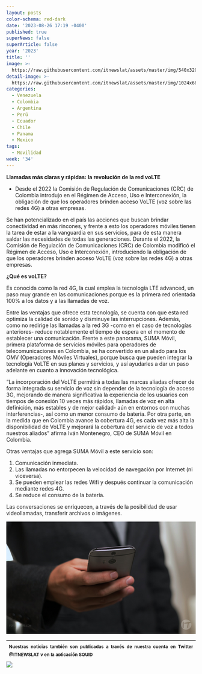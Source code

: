 ```yaml
---
layout: posts
color-schema: red-dark
date: '2023-08-26 17:19 -0400'
published: true
superNews: false
superArticle: false
year: '2023'
title: ''
image: >-
  https://raw.githubusercontent.com/itnewslat/assets/master/img/540x320/LLamada-p.jpg
detail-image: >-
  https://raw.githubusercontent.com/itnewslat/assets/master/img/1024x680/LLamada-g.jpg
categories:
  - Venezuela
  - Colombia
  - Argentina
  - Perú
  - Ecuador
  - Chile
  - Panama
  - Mexico
tags:
  - Movilidad
week: '34'
---
```

**Llamadas más claras y rápidas: la revolución de la red voLTE**

- Desde el 2022 la Comisión de Regulación de Comunicaciones (CRC) de Colombia introdujo en el Régimen de Acceso, Uso e Interconexión, la obligación de que los operadores brinden acceso VoLTE (voz sobre las redes 4G) a otras empresas.
 
Se han potencializado en el país las acciones que buscan brindar conectividad en más rincones, y frente a esto los operadores móviles tienen la tarea de estar a la vanguardia en sus servicios, para de esta manera saldar las necesidades de todas las generaciones. Durante el 2022, la Comisión de Regulación de Comunicaciones (CRC) de Colombia modificó el Régimen de Acceso, Uso e Interconexión, introduciendo la obligación de que los operadores brinden acceso VoLTE (voz sobre las redes 4G) a otras empresas.
 
**¿Qué es voLTE?**
 
Es conocida como la red 4G, la cual emplea la tecnología LTE advanced, un paso muy grande en las comunicaciones porque es la primera red orientada 100% a los datos y a las llamadas de voz.
 
Entre las ventajas que ofrece esta tecnología, se cuenta con que esta red optimiza la calidad de sonido y disminuye las interrupciones. Además, como no redirige las llamadas a la red 3G -como en el caso de tecnologías anteriores- reduce notablemente el tiempo de espera en el momento de establecer una comunicación. 
Frente a este panorama, SUMA Móvil, primera plataforma de servicios móviles para operadores de telecomunicaciones en Colombia, se ha convertido en un aliado para los OMV (Operadores Móviles Virtuales), porque busca que pueden integrar la tecnología VoLTE en sus planes y servicios, y así ayudarles a dar un paso adelante en cuanto a innovación tecnológica.
 
“La incorporación del VoLTE permitirá a todas las marcas aliadas ofrecer de forma integrada su servicio de voz sin depender de la tecnología de acceso 3G, mejorando de manera significativa la experiencia de los usuarios con tiempos de conexión 10 veces más rápidos, llamadas de voz en alta definición, más estables y de mejor calidad- aún en entornos con muchas interferencias-, así como un menor consumo de batería.  Por otra parte, en la medida que en Colombia avance la cobertura 4G, es cada vez más alta la disponibilidad de VoLTE y mejorará la cobertura del servicio de voz a todos nuestros aliados” afirma Iván Montenegro, CEO de SUMA Móvil en Colombia.

Otras ventajas que agrega SUMA Móvil a este servicio son:

1.    Comunicación inmediata.
2.    Las llamadas no entorpecen la velocidad de navegación por Internet (ni viceversa).
3.    Se pueden emplear las redes Wifi y después continuar la comunicación mediante redes 4G.
4.    Se reduce el consumo de la batería.

Las conversaciones se enriquecen, a través de la posibilidad de usar videollamadas, transferir archivos o imágenes.

![](https://raw.githubusercontent.com/itnewslat/assets/master/img/540x320/LLamada-p.jpg)

<table style="height: 42px;" width="569">
<tbody>
<tr>
<td style="text-align: justify;"><sub><strong>Nuestras noticias también son publicadas a través de nuestra cuenta en Twitter <a href="https://twitter.com/itnewslat?lang=es">@ITNEWSLAT</a> y en la aplicación <a href="https://squidapp.co/en/">SQUID</a></strong></sub></td>
</tr>
</tbody>
</table>

<img src="https://tracker.metricool.com/c3po.jpg?hash=56f88a41e39ab42c063cc51676587a04"/>